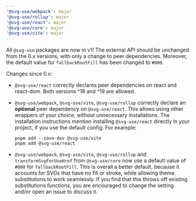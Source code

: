 ```yaml
---
'@svg-use/webpack': major
'@svg-use/rollup': major
'@svg-use/react': major
'@svg-use/core': major
'@svg-use/vite': major
---
```


All `@svg-use` packages are now in v1! The external API should be unchanged from
the 0.x versions, with only a change to peer dependencies. Moreover, the default
value for `fallbackRootFill` has been changed to `#000`.

Changes since 0.x:

- `@svg-use/react` correctly declares peer dependencies on react and react-dom.
  Both versions ^18 and ^19 are allowed.
- `@svg-use/webpack`, `@svg-use/vite`, `@svg-use/rollup` correctly declare an
  **optional** peer dependency on `@svg-use/react`. This allows using other
  wrappers of your choice, without unnecessary installations. The installation
  instructions mention installing `@svg-use/react` directly in your project, if
  you use the default config. For example:

  ```console
  pnpm add --save-dev @svg-use/vite
  pnpm add @svg-use/react
  ```

- `@svg-use/webpack`, `@svg-use/vite`, `@svg-use/rollup` and
  `transformSvgForUseHref` from `@svg-use/core` now use a default value of
  `#000` for `fallbackRootFill`. This is overall a better default, because it
  accounts for SVGs that have no fill or stroke, while allowing theme
  substitutions to work seamlessly. If you find that this throws off existing
  substitutions functions, you are encouraged to change the setting and/or open
  an issue to discuss it.
